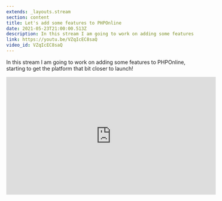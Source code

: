 ```yaml
---
extends: _layouts.stream
section: content
title: Let's add some features to PHPOnline
date: 2021-05-23T21:00:00.513Z
description: In this stream I am going to work on adding some features to PHPOnline, starting to get the platform that bit closer to launch!
link: https://youtu.be/VZqIcEC8saQ
video_id: VZqIcEC8saQ
---
```

In this stream I am going to work on adding some features to PHPOnline, starting to get the platform that bit closer to launch!

<div class="aspect-w-16 aspect-h-9">
    <iframe width="560" height="315" src="https://www.youtube.com/embed/VZqIcEC8saQ" title="YouTube video player" frameborder="0" allow="accelerometer; autoplay; clipboard-write; encrypted-media; gyroscope; picture-in-picture" allowfullscreen></iframe>
</div>